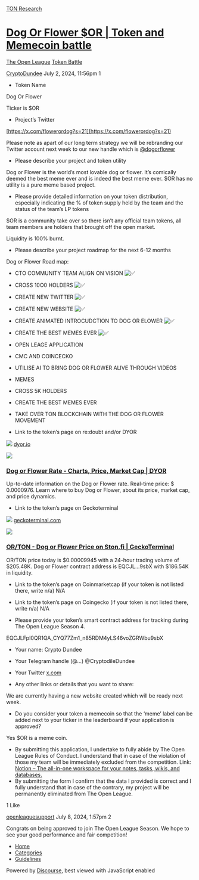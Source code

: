 [TON Research](/)

# [Dog Or Flower $OR | Token and Memecoin battle](/t/dog-or-flower-or-token-and-memecoin-battle/27080)

[The Open League](/c/the-open-league/token-leaderboard/57)  [Token Battle](/c/the-open-league/token-leaderboard/57) 

    

[CryptoDundee](https://tonresear.ch/u/CryptoDundee)   July 2, 2024, 11:56pm  1

*   Token Name

Dog Or Flower

Ticker is $OR

*   Project’s Twitter

[https://x.com/flowerordog?s=21](https://x.com/flowerordog?s=21)

Please note as apart of our long term strategy we will be rebranding our Twitter account next week to our new handle which is [@dogorflower](/u/dogorflower)

*   Please describe your project and token utility

Dog or Flower is the world’s most lovable dog or flower. It’s comically deemed the best meme ever and is indeed the best meme ever. $OR has no utility is a pure meme based project.

*   Please provide detailed information on your token distribution, especially indicating the % of token supply held by the team and the status of the team’s LP tokens

$OR is a community take over so there isn’t any official team tokens, all team members are holders that brought off the open market.

Liquidity is 100% burnt.

*   Please describe your project roadmap for the next 6-12 months

Dog or Flower Road map:

*   CTO COMMUNITY TEAM ALIGN ON VISION ![:white_check_mark:](https://tonresear.ch/images/emoji/twitter/white_check_mark.png?v=12 ":white_check_mark:")
    
*   CROSS 10O0 HOLDERS ![:white_check_mark:](https://tonresear.ch/images/emoji/twitter/white_check_mark.png?v=12 ":white_check_mark:")
    
*   CREATE NEW TWITTER ![:white_check_mark:](https://tonresear.ch/images/emoji/twitter/white_check_mark.png?v=12 ":white_check_mark:")
    
*   CREATE NEW WEBSITE ![:white_check_mark:](https://tonresear.ch/images/emoji/twitter/white_check_mark.png?v=12 ":white_check_mark:")
    
*   CREATE ANIMATED INTROCUDCTION TO DOG OR ELOWER ![:white_check_mark:](https://tonresear.ch/images/emoji/twitter/white_check_mark.png?v=12 ":white_check_mark:")
    
*   CREATE THE BEST MEMES EVER ![:white_check_mark:](https://tonresear.ch/images/emoji/twitter/white_check_mark.png?v=12 ":white_check_mark:")
    
*   OPEN LEAGE APPLICATION
    
*   CMC AND COINCECKO
    
*   UTILISE AI TO BRING DOG OR FLOWER ALIVE THROUGH VIDEOS
    
*   MEMES
    
*   CROSS 5K HOLDERS
    
*   CREATE THE BEST MEMES EVER
    
*   TAKE OVER TON BLOCKCHAIN WITH THE DOG OR FLOWER MOVEMENT
    
*   Link to the token’s page on re:doubt and/or DYOR
    

![](https://tonresear.ch/uploads/default/original/2X/8/872d9822babf7002aa96c8b6606e2037501db7fa.png) [dyor.io](https://dyor.io/token/EQCJLFpI0QR1QA_CYQ77Zm1_n85RDM4yLS46voZGRWbu9sbX)

![](https://tonresear.ch/uploads/default/original/2X/f/f160e84a0ab95bc7c9a8487b81393b341f731874.jpeg)

### [Dog or Flower Rate - Charts, Price, Market Cap | DYOR](https://dyor.io/token/EQCJLFpI0QR1QA_CYQ77Zm1_n85RDM4yLS46voZGRWbu9sbX)

Up-to-date information on the Dog or Flower rate. Real-time price: $ 0.0000976. Learn where to buy Dog or Flower, about its price, market cap, and price dynamics.

*   Link to the token’s page on Geckoterminal

![](https://tonresear.ch/uploads/default/original/2X/6/634d2ca8e408bed765ed29de6b9d29d55e817cab.png) [geckoterminal.com](https://www.geckoterminal.com/ton/pools/EQBpH4EM_L-OSGaTg5SmH-2xaeGNeuTEsxrvrxgnbbAJJ_21)

![](https://tonresear.ch/uploads/default/optimized/2X/0/06530047bfd1d6a7a8869faaa6c982a10e469424_2_690x388.png)

### [OR/TON - Dog or Flower Price on Ston.fi | GeckoTerminal](https://www.geckoterminal.com/ton/pools/EQBpH4EM_L-OSGaTg5SmH-2xaeGNeuTEsxrvrxgnbbAJJ_21)

OR/TON price today is $0.00009945 with a 24-hour trading volume of $205.48K. Dog or Flower contract address is EQCJL...9sbX with $186.54K in liquidity.

*   Link to the token’s page on Coinmarketcap (if your token is not listed there, write n/a) N/A
    
*   Link to the token’s page on Coingecko (if your token is not listed there, write n/a) N/A
    
*   Please provide your token’s smart contract address for tracking during The Open League Season 4.
    

EQCJLFpI0QR1QA\_CYQ77Zm1\_n85RDM4yLS46voZGRWbu9sbX

*   Your name: Crypto Dundee
    
*   Your Telegram handle (@…) @CryptodileDundee
    
*   Your Twitter [x.com](https://x.com/cryptodundeexbt?s=21)
    
*   Any other links or details that you want to share:
    

We are currently having a new website created which will be ready next week.

*   Do you consider your token a memecoin so that the ‘meme’ label can be added next to your ticker in the leaderboard if your application is approved?

Yes $OR is a meme coin.

*   By submitting this application, I undertake to fully abide by The Open League Rules of Conduct. I understand that in case of the violation of those my team will be immediately excluded from the competition. Link: [Notion – The all-in-one workspace for your notes, tasks, wikis, and databases.](https://ton-org.notion.site/The-Open-League-Rules-of-Conduct-04f4a0fedf1a401687075f5efd83de68)
*   By submitting the form I confirm that the data I provided is correct and I fully understand that in case of the contrary, my project will be permanently eliminated from The Open League.

  1 Like

[openleaguesupport](https://tonresear.ch/u/openleaguesupport) July 8, 2024, 1:57pm  2

Congrats on being approved to join The Open League Season. We hope to see your good performance and fair competition!

 

*   [Home](/)
*   [Categories](/categories)
*   [Guidelines](/guidelines)

Powered by [Discourse](https://www.discourse.org), best viewed with JavaScript enabled